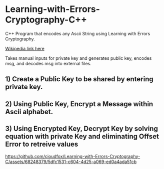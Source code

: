 # Learning-with-Errors-Cryptography-C++
C++ Program that encodes any Ascii String using Learning with Errors Cryptography. 

[Wikipedia link here](https://en.wikipedia.org/wiki/Learning_with_errors)

Takes manual inputs for private key and generates public key, encodes msg, and decodes msg into external files.

## 1) Create a Public Key to be shared by entering private key.

## 2) Using Public Key, Encrypt a Message within Ascii alphabet.

## 3) Using Encrypted Key, Decrypt Key by solving equation with private Key and eliminating Offset Error to retreive values


https://github.com/cioudfox/Learning-with-Errors-Cryptography-C/assets/68248379/5dfc1531-c604-4d25-a069-ed0a4ada51cb

